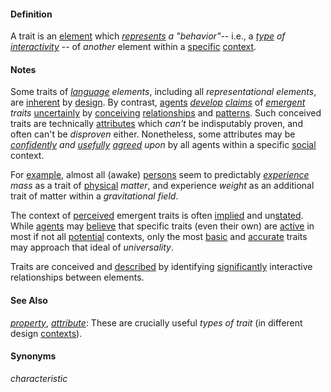 #### Definition

A trait is an [element](https://github.com/gcassel/Modular-Organization-Terminology/blob/master/terms/element.md) which *[represents](https://github.com/gcassel/Modular-Organization-Terminology/blob/master/terms/represent.md) a "behavior"*-- i.e., a *[type](https://github.com/gcassel/Modular-Organization-Terminology/blob/master/terms/type.md) of [interactivity](https://github.com/gcassel/Modular-Organization-Terminology/blob/master/terms/interaction.md)* -- of *another* element within a [specific](https://github.com/gcassel/Modular-Organization-Terminology/blob/master/terms/specific.md) [context](https://github.com/gcassel/Modular-Organization-Terminology/blob/master/terms/context.md).

#### Notes

Some traits of *[language](https://github.com/gcassel/Modular-Organization-Terminology/blob/master/terms/language.md) elements*, including all *representational elements*, are [inherent](https://github.com/gcassel/Modular-Organization-Terminology/blob/master/terms/inhere.md) by [design](https://github.com/gcassel/Modular-Organization-Terminology/blob/master/terms/design.md).  By contrast, [agents](https://github.com/gcassel/Modular-Organization-Terminology/blob/master/terms/agent.md) *[develop](https://github.com/gcassel/Modular-Organization-Terminology/blob/master/terms/develop.md) [claims](https://github.com/gcassel/Modular-Organization-Terminology/blob/master/terms/claim.md)* of *[emergent](https://github.com/gcassel/Modular-Organization-Terminology/blob/master/terms/emergence.md) traits* [uncertainly](https://github.com/gcassel/Modular-Organization-Terminology/blob/master/terms/probability.md) by [conceiving](https://github.com/gcassel/Modular-Organization-Terminology/blob/master/terms/concept.md) [relationships](https://github.com/gcassel/Modular-Organization-Terminology/blob/master/terms/relationship.md) and [patterns](https://github.com/gcassel/Modular-Organization-Terminology/blob/master/terms/pattern.md).  Such conceived traits are technically [attributes](https://github.com/gcassel/Modular-Organization-Terminology/blob/master/terms/attribute.md) which *can't* be indisputably proven, and often can't be *disproven* either.  Nonetheless, some attributes may be *[confidently](https://github.com/gcassel/Modular-Organization-Terminology/blob/master/terms/confidence.md) and [usefully](https://github.com/gcassel/Modular-Organization-Terminology/blob/master/terms/use.md) [agreed](https://github.com/gcassel/Modular-Organization-Terminology/blob/master/terms/agree.md) upon* by all agents within a specific [social](https://github.com/gcassel/Modular-Organization-Terminology/blob/master/terms/social.md) context.  

For [example](https://github.com/gcassel/Modular-Organization-Terminology/blob/master/terms/example.md), almost all (awake) [persons](https://github.com/gcassel/Modular-Organization-Terminology/blob/master/terms/person.md) seem to predictably *[experience](https://github.com/gcassel/Modular-Organization-Terminology/blob/master/terms/experience.md) mass* as a trait of [physical](https://github.com/gcassel/Modular-Organization-Terminology/blob/master/terms/physical.md) *matter*, and experience *weight* as an additional trait of matter within a *gravitational* *field*.

The context of [perceived](https://github.com/gcassel/Modular-Organization-Terminology/blob/master/terms/perceive.md) emergent traits is often [implied](https://github.com/gcassel/Modular-Organization-Terminology/blob/master/terms/imply.md) and un[stated](https://github.com/gcassel/Modular-Organization-Terminology/blob/master/terms/state.md).  While [agents](https://github.com/gcassel/Modular-Organization-Terminology/edit/master/terms/agent.md) may [believe](https://github.com/gcassel/Modular-Organization-Terminology/blob/master/terms/belief.md) that specific traits (even their own) are [active](https://github.com/gcassel/Modular-Organization-Terminology/blob/master/terms/active.md) in most if not all [potential](https://github.com/gcassel/Modular-Organization-Terminology/blob/master/terms/potential.md) contexts, only the most [basic](https://github.com/gcassel/Modular-Organization-Terminology/blob/master/terms/base.md) and [accurate](https://github.com/gcassel/Modular-Organization-Terminology/blob/master/terms/accuracy.md) traits may approach that ideal of *universality*.   
 
Traits are conceived and [described](https://github.com/gcassel/Modular-Organization-Terminology/blob/master/terms/describe.md) by identifying [significantly](https://github.com/gcassel/Modular-Organization-Terminology/blob/master/terms/significance.md) interactive relationships between elements.

#### See Also

*[property](https://github.com/gcassel/Modular-Organization-Terminology/blob/master/terms/property.md)*, *[attribute](https://github.com/gcassel/Modular-Organization-Terminology/blob/master/terms/attribute.md)*: These are crucially useful *types of trait* (in different design [contexts](https://github.com/gcassel/Modular-Organization-Terminology/blob/master/terms/context.md)).

#### Synonyms

*characteristic*

